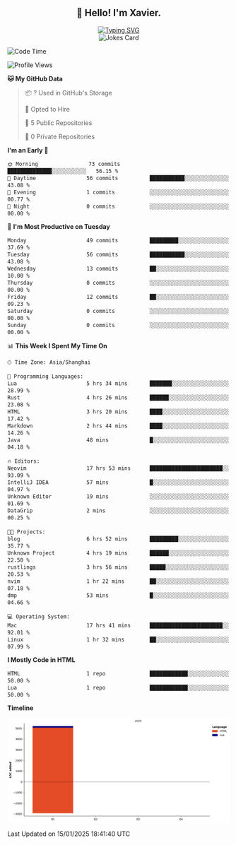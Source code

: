 <h2 align="center">👋 Hello! I'm Xavier.</h2>

<!-- typing svg starts -->
<div align="center">
 <a href="https://git.io/typing-svg"><img src="https://readme-typing-svg.demolab.com?font=Fira+Code&size=16&pause=1000&color=FFFFFFF0&width=435&lines=Fear+is+temporary.+Regret+is+forever." alt="Typing SVG" /></a>
</div>
<!-- typing svg ends -->

<!-- jokes card -->
<div align="center">
 <img src="https://readme-jokes.vercel.app/api?hideBorder" alt="Jokes Card" />
</div>

<!--START_SECTION:waka-->
![Code Time](http://img.shields.io/badge/Code%20Time-191%20hrs%2055%20mins-blue)

![Profile Views](http://img.shields.io/badge/Profile%20Views-113-blue)

**🐱 My GitHub Data** 

> 📦 ? Used in GitHub's Storage 
 > 
> 💼 Opted to Hire
 > 
> 📜 5 Public Repositories 
 > 
> 🔑 0 Private Repositories 
 > 
**I'm an Early 🐤** 

```text
🌞 Morning                73 commits          ██████████████░░░░░░░░░░░   56.15 % 
🌆 Daytime                56 commits          ███████████░░░░░░░░░░░░░░   43.08 % 
🌃 Evening                1 commits           ░░░░░░░░░░░░░░░░░░░░░░░░░   00.77 % 
🌙 Night                  0 commits           ░░░░░░░░░░░░░░░░░░░░░░░░░   00.00 % 
```
📅 **I'm Most Productive on Tuesday** 

```text
Monday                   49 commits          █████████░░░░░░░░░░░░░░░░   37.69 % 
Tuesday                  56 commits          ███████████░░░░░░░░░░░░░░   43.08 % 
Wednesday                13 commits          ██░░░░░░░░░░░░░░░░░░░░░░░   10.00 % 
Thursday                 0 commits           ░░░░░░░░░░░░░░░░░░░░░░░░░   00.00 % 
Friday                   12 commits          ██░░░░░░░░░░░░░░░░░░░░░░░   09.23 % 
Saturday                 0 commits           ░░░░░░░░░░░░░░░░░░░░░░░░░   00.00 % 
Sunday                   0 commits           ░░░░░░░░░░░░░░░░░░░░░░░░░   00.00 % 
```


📊 **This Week I Spent My Time On** 

```text
🕑︎ Time Zone: Asia/Shanghai

💬 Programming Languages: 
Lua                      5 hrs 34 mins       ███████░░░░░░░░░░░░░░░░░░   28.99 % 
Rust                     4 hrs 26 mins       ██████░░░░░░░░░░░░░░░░░░░   23.08 % 
HTML                     3 hrs 20 mins       ████░░░░░░░░░░░░░░░░░░░░░   17.42 % 
Markdown                 2 hrs 44 mins       ████░░░░░░░░░░░░░░░░░░░░░   14.26 % 
Java                     48 mins             █░░░░░░░░░░░░░░░░░░░░░░░░   04.18 % 

🔥 Editors: 
Neovim                   17 hrs 53 mins      ███████████████████████░░   93.09 % 
IntelliJ IDEA            57 mins             █░░░░░░░░░░░░░░░░░░░░░░░░   04.97 % 
Unknown Editor           19 mins             ░░░░░░░░░░░░░░░░░░░░░░░░░   01.69 % 
DataGrip                 2 mins              ░░░░░░░░░░░░░░░░░░░░░░░░░   00.25 % 

🐱‍💻 Projects: 
blog                     6 hrs 52 mins       █████████░░░░░░░░░░░░░░░░   35.77 % 
Unknown Project          4 hrs 19 mins       ██████░░░░░░░░░░░░░░░░░░░   22.50 % 
rustlings                3 hrs 56 mins       █████░░░░░░░░░░░░░░░░░░░░   20.53 % 
nvim                     1 hr 22 mins        ██░░░░░░░░░░░░░░░░░░░░░░░   07.18 % 
dmp                      53 mins             █░░░░░░░░░░░░░░░░░░░░░░░░   04.66 % 

💻 Operating System: 
Mac                      17 hrs 41 mins      ███████████████████████░░   92.01 % 
Linux                    1 hr 32 mins        ██░░░░░░░░░░░░░░░░░░░░░░░   07.99 % 
```

**I Mostly Code in HTML** 

```text
HTML                     1 repo              ████████████░░░░░░░░░░░░░   50.00 % 
Lua                      1 repo              ████████████░░░░░░░░░░░░░   50.00 % 
```



**Timeline**

![Lines of Code chart](https://raw.githubusercontent.com/xavier2code/xavier2code/main/assets/bar_graph.png)


 Last Updated on 15/01/2025 18:41:40 UTC
<!--END_SECTION:waka-->
